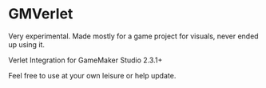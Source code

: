 # GMVerlet
Very experimental. Made mostly for a game project for visuals, never ended up using it.

Verlet Integration for GameMaker Studio 2.3.1+

Feel free to use at your own leisure or help update.
